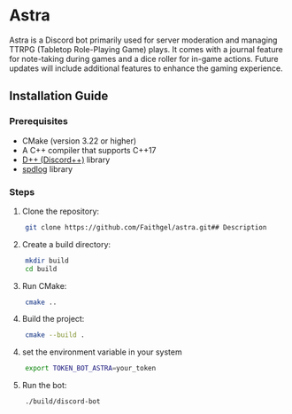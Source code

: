 # Astra
Astra is a Discord bot primarily used for server moderation and managing TTRPG (Tabletop Role-Playing Game) plays. It comes with a journal feature for note-taking during games and a dice roller for in-game actions. Future updates will include additional features to enhance the gaming experience.
## Installation Guide

### Prerequisites

- CMake (version 3.22 or higher)
- A C++ compiler that supports C++17
- [D++ (Discord++)](https://github.com/brainboxdotcc/DPP) library
- [spdlog](https://github.com/gabime/spdlog) library

### Steps

1. Clone the repository:
```sh
    git clone https://github.com/Faithgel/astra.git## Description
```

2. Create a build directory:
```sh
    mkdir build
    cd build
```
3. Run CMake:
```sh
    cmake ..
```

4. Build the project:
```sh
    cmake --build .
```
4. set the environment variable in your system
```sh
    export TOKEN_BOT_ASTRA=your_token
```

5. Run the bot:
```sh
    ./build/discord-bot
```
